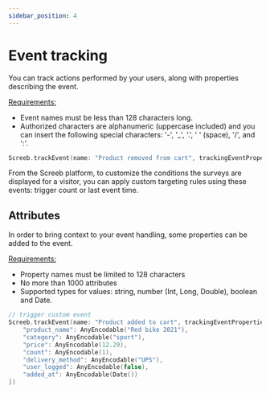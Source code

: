 ```yaml
---
sidebar_position: 4
---
```


# Event tracking

You can track actions performed by your users, along with properties describing the event.

<u>Requirements:</u>

* Event names must be less than 128 characters long.
* Authorized characters are alphanumeric (uppercase included) and you can insert the following special characters: '-', '_', '.', ' ' (space), '/', and ':'.

```swift
Screeb.trackEvent(name: "Product removed from cart", trackingEventProperties: [:])
```

From the Screeb platform, to customize the conditions the surveys are displayed for a visitor, you can apply custom targeting rules using these events: trigger count or last event time.

## Attributes

In order to bring context to your event handling, some properties can be added to the event.

<u>Requirements:</u>

* Property names must be limited to 128 characters
* No more than 1000 attributes
* Supported types for values: string, number (Int, Long, Double), boolean and Date.

```swift
// trigger custom event
Screeb.trackEvent(name: "Product added to cart", trackingEventProperties: [
    "product_name": AnyEncodable("Red bike 2021"),
    "category": AnyEncodable("sport"),
    "price": AnyEncodable(12.29),
    "count": AnyEncodable(1),
    "delivery_method": AnyEncodable("UPS"),
    "user_logged": AnyEncodable(false),
    "added_at": AnyEncodable(Date())
])
```

